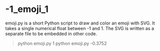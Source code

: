 # -1_emoji_1

emoji.py is a short Python script to draw and color an emoji with SVG. It
takes a single numerical float between -1 and 1. The SVG is written as a 
separate file to be embedded in other code.

> python emoji.py 1
> python emoji.py -0.3752
